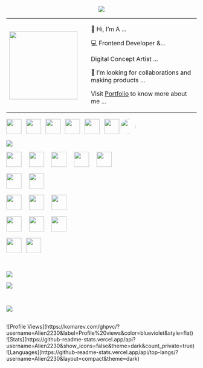 <!-- Typing + Slow Deleting Effect with Quotes (Fira Code Font, Instant Restart) -->
<p align="center">
  <a href="#">
    <img src="https://readme-typing-svg.demolab.com?font=Fira+Code&weight=450&size=20&duration=5200&pause=0&color=9a80f8&center=true&vCenter=true&width=800&lines=%22Learning%2C+Living%2C+and+Leveling+up.%22&letterSpacing=2&deleteSpeed=150" />
  </a>
</p>

<!-- Short Intro -->
<table>
  <tr>
    <td width="200px">
      <img src="https://i.imgur.com/zY6P3Rq.png" width="180px"/>
    </td>
    <td>
      <p>👋 Hi, I’m A ...</p>
      <p>💻 Frontend Developer &... </p>
      <p>Digital Concept Artist ...</p>
      <p>🎨 I’m looking for collaborations and making products ...</p>
      <p> Visit <a href="#">Portfolio</a> to know more about me ...</p>
    </td>
  </tr>
</table>

<!-- Social Links -->
<p align="left">
  <a href="https://linkedin.com/in/yourusername"><img src="https://skillicons.dev/icons?i=linkedin" width="40"/></a> &nbsp;
  <a href="mailto:yourmail@gmail.com"><img src="https://skillicons.dev/icons?i=gmail" width="40"/></a> &nbsp;
  <a href="https://x.com/yourusername"><img src="https://skillicons.dev/icons?i=twitter" width="40"/></a> &nbsp;
  <a href="https://instagram.com/yourusername"><img src="https://skillicons.dev/icons?i=instagram" width="40"/></a> &nbsp;
  <a href="#"><img src="https://skillicons.dev/icons?i=figma" width="40"/></a> &nbsp;
  <a href="https://codepen.io/yourusername"><img src="https://skillicons.dev/icons?i=codepen" width="40"/></a>
  <a href="https://codepen.io/yourusername"><img src="https://avatars.githubusercontent.com/u/00000000?v=4" width="40" style="border-radius:50%;" /></a>
</p>

<!-- Tech Stack Badge -->
<p>
  <img src="https://img.shields.io/badge/⚡%20TECH%20STACK-8A2BE2?style=for-the-badge&logoColor=white" />
</p>

<!-- Tech Logos -->
<p align="left">
  <img src="https://cdn.jsdelivr.net/gh/devicons/devicon/icons/css3/css3-original.svg" width="40"/> &nbsp; &nbsp;
  <img src="https://cdn.jsdelivr.net/gh/devicons/devicon/icons/javascript/javascript-original.svg" width="40"/> &nbsp; &nbsp;
  <img src="https://cdn.jsdelivr.net/gh/devicons/devicon/icons/react/react-original.svg" width="40"/> &nbsp; &nbsp;
  <img src="https://cdn.jsdelivr.net/gh/devicons/devicon/icons/nextjs/nextjs-original.svg" width="40"/> &nbsp; &nbsp;
  <img src="https://cdn.jsdelivr.net/gh/devicons/devicon/icons/nodejs/nodejs-original.svg" width="40"/> 
  <br/>

  <img src="https://cdn.jsdelivr.net/gh/devicons/devicon/icons/contentful/contentful-original.svg" width="40"/> &nbsp; &nbsp;
  <img src="https://avatars.githubusercontent.com/u/73868936?s=200&v=4" width="40"/> 
  <br/>

  <img src="https://cdn.jsdelivr.net/gh/devicons/devicon/icons/figma/figma-original.svg" width="40"/> &nbsp; &nbsp;
  <img src="https://cdn.jsdelivr.net/gh/devicons/devicon/icons/photoshop/photoshop-plain.svg" width="40"/> &nbsp; &nbsp;
  <img src="https://cdn.jsdelivr.net/gh/devicons/devicon/icons/illustrator/illustrator-plain.svg" width="40"/> 
  <br/>

  <img src="https://cdn.jsdelivr.net/gh/devicons/devicon/icons/github/github-original.svg" width="40"/> &nbsp; &nbsp;
  <img src="https://cdn.jsdelivr.net/gh/devicons/devicon/icons/git/git-original.svg" width="40"/> &nbsp; &nbsp;
  <img src="https://cdn.jsdelivr.net/gh/devicons/devicon/icons/netlify/netlify-original.svg" width="40"/> 
  <br/>

  <img src="https://cdn.jsdelivr.net/gh/devicons/devicon/icons/c/c-original.svg" width="40"/> &nbsp;
  <img src="https://cdn.jsdelivr.net/gh/devicons/devicon/icons/cplusplus/cplusplus-original.svg" width="40"/>
</p>
</br>
<!-- Support Section -->
<p>
  <a href="#"><img src="https://img.shields.io/badge/🤍%20SUPPORT%20ME-9B59B6?style=for-the-badge" /></a>
</p>
<p>
  <a href="https://ko-fi.com/yourprofile" target="_blank"><img src="https://ko-fi.com/img/githubbutton_sm.svg" /></a>
</p>
</br>
<!-- GitHub Stats Title -->
<p align="left">
  <img src="https://img.shields.io/badge/GITHUB%20STATS-000000?style=for-the-badge&logo=github&logoColor=white" />
</p>
</br>
![Profile Views](https://komarev.com/ghpvc/?username=Alien2230&label=Profile%20views&color=blueviolet&style=flat)
</br>
![Stats](https://github-readme-stats.vercel.app/api?username=Alien2230&show_icons=false&theme=dark&count_private=true)
</br>
![Languages](https://github-readme-stats.vercel.app/api/top-langs/?username=Alien2230&layout=compact&theme=dark)

